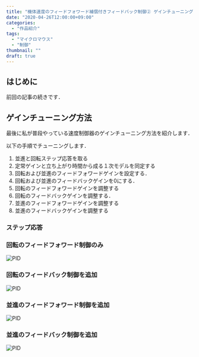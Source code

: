 ```yaml
---
title: "機体速度のフィードフォワード補償付きフィードバック制御② ゲインチューニング方法"
date: "2020-04-26T12:00:00+09:00"
categories:
  - "作品紹介"
tags:
  - "マイクロマウス"
  - "制御"
thumbnail: ""
draft: true
---
```


## はじめに

前回の記事の続きです．

<!--more-->

## ゲインチューニング方法

最後に私が普段やっている速度制御器のゲインチューニング方法を紹介します．

以下の手順でチューニングします．

1. 並進と回転ステップ応答を取る
2. 定常ゲインと立ち上がり時間から成る１次モデルを同定する
3. 回転および並進のフィードフォワードゲインを設定する．
4. 回転および並進のフィードバックゲインを0にする．
5. 回転のフィードフォワードゲインを調整する
6. 回転のフィードバックゲインを調整する．
7. 並進のフィードフォワードゲインを調整する
8. 並進のフィードバックゲインを調整する

### ステップ応答

### 回転のフィードフォワード制御のみ

![PID](190811-150142.tab.svg)

### 回転のフィードバック制御を追加

![PID](190811-151445.tab.svg)

### 並進のフィードフォワード制御を追加

![PID](190811-153725.tab.svg)

### 並進のフィードバック制御を追加

![PID](190811-154249.tab.svg)

<script type="text/x-mathjax-config">
    MathJax.Hub.Config({tex2jax: {inlineMath: [['$','$'], ['\\(','\\)']]}});
</script>
